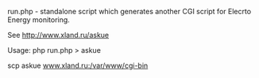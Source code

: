 run.php - standalone script which generates another CGI script for Elecrto Energy monitoring.

See http://www.xland.ru/askue


Usage:
php run.php > askue

scp askue www.xland.ru:/var/www/cgi-bin
